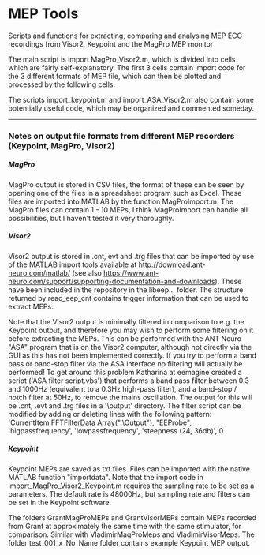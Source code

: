 # MEP Tools

Scripts and functions for extracting, comparing and analysing MEP ECG recordings from Visor2, Keypoint and the MagPro MEP monitor


The main script is import MagPro_Visor2.m, which is divided into cells which are fairly self-explanatory. The first 3 cells contain import code for the 3 different formats of MEP file, which can then be plotted and processed by the following cells.

The scripts import_keypoint.m and import_ASA_Visor2.m also contain some potentially useful code, which may be organized and commented someday.

------------------------------------------------------------------------------------------

### Notes on output file formats from different MEP recorders (Keypoint, MagPro, Visor2)

##### MagPro

MagPro output is stored in CSV files, the format of these can be seen by opening one of the files in a spreadsheet program such as Excel. These files are imported into MATLAB by the function MagProImport.m. The MagPro files can contain 1 - 10 MEPs, I think MagProImport can handle all possibilities, but I haven't tested it very thoroughly.

##### Visor2

Visor2 output is stored in .cnt, evt and .trg files that can be imported by use of the MATLAB import tools available at http://download.ant-neuro.com/matlab/ (see also https://www.ant-neuro.com/support/supporting-documentation-and-downloads). These have been included in the repository in the libeep... folder. The structure returned by read_eep_cnt contains trigger information that can be used to extract MEPs.

Note that the Visor2 output is minimally filtered in comparison to e.g. the Keypoint output, and therefore you may wish to perform some filtering on it before extracting the MEPs. This can be performed with the ANT Neuro "ASA" program that is on the Visor2 computer, although not directly via the GUI as this has not been implemented correctly. If you try to perform a band pass or band-stop filter via the ASA interface no filtering will actually be performed!
To get around this problem Katharina at eemagine created a script ('ASA filter script.vbs') that performs a band pass filter between 0.3 and 1000Hz (equivalent to a 0.3Hz high-pass filter), and a band-stop / notch filter at 50Hz, to remove the mains oscillation. The output for this will be .cnt, .evt and .trg files in a '\output' directory. The filter script can be modified by adding or deleting lines with the following pattern: 'CurrentItem.FFTFilterData Array(".\Output"), "EEProbe", 'higpassfrequency', 'lowpassfrequency', 'steepness (24, 36db)', 0

##### Keypoint

Keypoint MEPs are saved as txt files. Files can be imported with the native MATLAB function "importdata". Note that the import code in import_MagPro_Visor2_Keypoint.m requires the sampling rate to be set as a parameters. The default rate is 48000Hz, but sampling rate and filters can be set in the Keypoint software.

The folders GrantMagProMEPs and GrantVisorMEPs contain MEPs recorded from Grant at approximately the same time with the same stimulator, for comparison. Similar with VladimirMagProMeps and VladimirVisorMeps. The folder test_001_x_No_Name folder contains example Keypoint MEP output.
